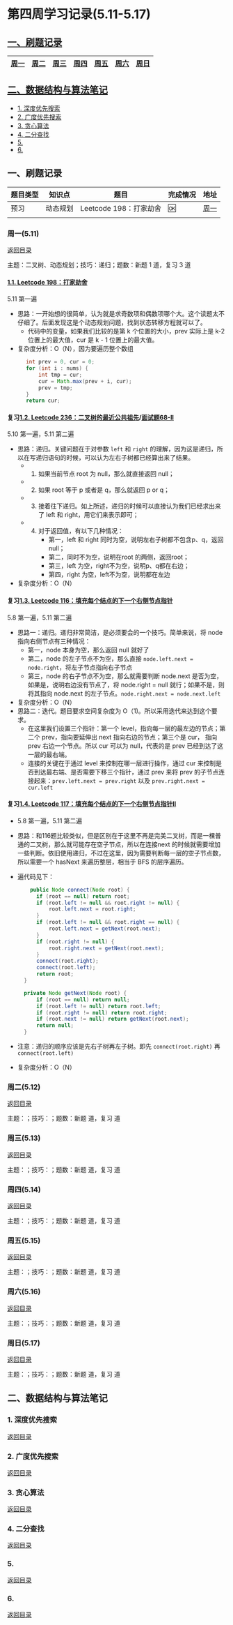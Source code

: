 # 第四周学习记录(5.11-5.17)

<span id ="0">
 
## [一、刷题记录](#1)

| [周一](#1.1)  |[周二](#1.2)  | [ 周三](#1.3) |[周四](#1.4) | [周五](#1.5) |[周六](#1.6) | [周日](#1.7) |
| :---: | :----: | :---: | :----: | :----: | :----: | :----: |



 
## [二、数据结构与算法笔记](#2)
  * [1. 深度优先搜索](#2.1)
  * [2. 广度优先搜索](#2.2)
  * [3. 贪心算法](#2.3)
  * [4. 二分查找](#2.4)
  * [5. ](#2.5)
  * [6. ](#2.6)


<h2 id = "1">一、刷题记录</h2>


| 题目类型 | 知识点 | 题目 | 完成情况 | 地址 |
| --- | --- | --- | --- | --- |
| 预习 | 动态规划 | Leetcode 198：打家劫舍 |  :ok:  | [周一](#1.1) |
|  |  |   |    | [](#) |



<h3 id = "1.1">周一(5.11)</h3>

[返回目录](#0)

主题：二叉树、动态规划；技巧：递归；题数：新题 1 道，复习 3 道


#### [1.1. Leetcode 198：打家劫舍](https://leetcode-cn.com/problems/house-robber/)
5.11 第一遍
- 思路：一开始想的很简单，认为就是求奇数项和偶数项哪个大。这个读题太不仔细了。后面发现这是个动态规划问题，找到状态转移方程就可以了。
  - 代码中的变量，如果我们比较的是第 k 个位置的大小，prev 实际上是 k-2 位置上的最大值，cur 是 k - 1 位置上的最大值。
- 复杂度分析：O（N），因为要遍历整个数组
```JaVA
      int prev = 0, cur = 0;
      for (int i : nums) {
          int tmp = cur;
          cur = Math.max(prev + i, cur);
          prev = tmp;
      }
      return cur;
```

#### 复习[1.2. Leetcode 236：二叉树的最近公共祖先](https://leetcode-cn.com/problems/lowest-common-ancestor-of-a-binary-tree/submissions/)/[面试题68-II](https://leetcode-cn.com/problems/er-cha-shu-de-zui-jin-gong-gong-zu-xian-lcof/submissions/)
5.10 第一遍，5.11 第二遍
- 思路：递归。关键问题在于对参数 `left` 和 `right` 的理解，因为这是递归，所以在写递归语句的时候，可以认为左右子树都已经算出来了结果。
  - 1. 如果当前节点 root 为 null，那么就直接返回 null；
  - 2. 如果 root 等于 p 或者是 q，那么就返回 p or q；
  - 3. 接着往下递归。如上所述，递归的时候可以直接认为我们已经求出来了 left 和 right，用它们来表示即可；
  - 4. 对于返回值，有以下几种情况：
       - 第一，left 和 right 同时为空，说明左右子树都不包含p、q，返回null；
       - 第二，同时不为空，说明在root 的两侧，返回root；
       - 第三，left 为空，right不为空，说明p、q都在右边；
       - 第四，right 为空，left不为空，说明都在左边
- 复杂度分析：O（N）

#### 复习[1.3. Leetcode 116：填充每个结点的下一个右侧节点指针](https://leetcode-cn.com/problems/populating-next-right-pointers-in-each-node/)
5.8 第一遍，5.11 第二遍
 - 思路一：递归。递归非常简洁，是必须要会的一个技巧。简单来说，将 node 指向右侧节点有三种情况：
   - 第一，node 本身为空，那么返回 null 就好了
   - 第二，node 的左子节点不为空，那么直接 `node.left.next = node.right`，将左子节点指向右子节点
   - 第三，node 的右子节点不为空，那么就需要判断 node.next 是否为空，如果是，说明右边没有节点了，将 node.right = null 就行；如果不是，则将其指向 node.next 的左子节点。`node.right.next = node.next.left`
- 复杂度分析：O（N）
- 思路二：迭代。题目要求空间复杂度为 O（1)。所以采用迭代来达到这个要求。
  - 在这里我们设置三个指针：第一个 level，指向每一层的最左边的节点；第二个 prev，指向要延伸出 next 指向右边的节点；第三个是 cur， 指向 prev 右边一个节点。所以 cur 可以为 null，代表的是 prev 已经到达了这一层的最右端。
  - 连接的关键在于通过 level 来控制在哪一层进行操作，通过 cur 来控制是否到达最右端、是否需要下移三个指针，通过 prev 来将 prev 的子节点连接起来：`prev.left.next = prev.right` 以及 `prev.right.next = cur.left`


#### 复习[1.4. Leetcode 117：填充每个结点的下一个右侧节点指针II](https://leetcode-cn.com/problems/populating-next-right-pointers-in-each-node-ii/)
- 5.8 第一遍，5.11 第二遍 
- 思路：和116题比较类似，但是区别在于这里不再是完美二叉树，而是一棵普通的二叉树，那么就可能存在空子节点，所以在连接next 的时候就需要增加一些判断。依旧使用递归，不过在这里，因为需要判断每一层的空子节点数，所以需要一个 hasNext 来遍历整层，相当于 BFS 的层序遍历。
- 遍代码见下：
  ```Java
      public Node connect(Node root) {
        if (root == null) return root;
        if (root.left != null && root.right != null) {
            root.left.next = root.right;
        }
        if (root.left != null && root.right == null) {
            root.left.next = getNext(root.next);
        }
        if (root.right != null) {
            root.right.next = getNext(root.next);
        }
        connect(root.right);
        connect(root.left);
        return root;
    }

    private Node getNext(Node root) {
        if (root == null) return null;
        if (root.left != null) return root.left;
        if (root.right != null) return root.right;
        if (root.next != null) return getNext(root.next);
        return null;
    }
  ```
  
- 注意：递归的顺序应该是先右子树再左子树。即先 `connect(root.right)` 再 `connect(root.left)`
- 复杂度分析：O（N）





<h3 id = "1.2">周二(5.12)</h3>

[返回目录](#0)

主题：；技巧：；题数：新题 道，复习 道




<h3 id = "1.3">周三(5.13)</h3>

[返回目录](#0)

主题：；技巧：；题数：新题 道，复习 道




<h3 id = "1.4">周四(5.14)</h3>

[返回目录](#0)

主题：；技巧：；题数：新题 道，复习 道




<h3 id = "1.5">周五(5.15)</h3>

[返回目录](#0)

主题：；技巧：；题数：新题 道，复习 道




<h3 id = "1.6">周六(5.16)</h3>

[返回目录](#0)

主题：；技巧：；题数：新题 道，复习 道



<h3 id = "1.7">周日(5.17)</h3>

[返回目录](#0)

主题：；技巧：；题数：新题 道，复习 道


<h2 id = "2">二、数据结构与算法笔记</h2>


<h3 id = "2.1">1. 深度优先搜索</h3>

[返回目录](#0)



<h3 id = "2.2">2. 广度优先搜索</h3>

[返回目录](#0)



<h3 id = "2.3">3. 贪心算法</h3>

[返回目录](#0)


<h3 id = "2.4">4. 二分查找</h3>

[返回目录](#0)


<h3 id = "2.5">5. </h3>

[返回目录](#0)


<h3 id = "2.6">6. </h3>

[返回目录](#0)













